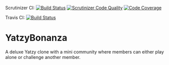 Scrutinizer CI: [![Build Status](https://scrutinizer-ci.com/g/radonhus/bth-mvc-proj/badges/build.png?b=main)](https://scrutinizer-ci.com/g/radonhus/bth-mvc-proj/build-status/main) [![Scrutinizer Code Quality](https://scrutinizer-ci.com/g/radonhus/bth-mvc-proj/badges/quality-score.png?b=main)](https://scrutinizer-ci.com/g/radonhus/bth-mvc-proj/?branch=main) [![Code Coverage](https://scrutinizer-ci.com/g/radonhus/bth-mvc-proj/badges/coverage.png?b=main)](https://scrutinizer-ci.com/g/radonhus/bth-mvc-proj/?branch=main)

Travis CI: [![Build Status](https://travis-ci.com/radonhus/bth-mvc-proj.svg?branch=main)](https://travis-ci.com/radonhus/bth-mvc-proj)

# YatzyBonanza

A deluxe Yatzy clone with a mini community where members can
either play alone or challenge another member.
